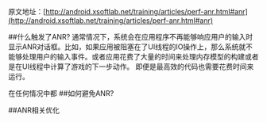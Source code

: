原文地址：[http://android.xsoftlab.net/training/articles/perf-anr.html#anr](http://android.xsoftlab.net/training/articles/perf-anr.html#anr)



##什么触发了ANR?
通常情况下，系统会在应用程序不再能够响应用户的输入时显示ANR对话框。比如，如果应用被阻塞在了UI线程的IO操作上，那么系统就不能够处理用户的输入事件。或者应用花费了大量的时间来处理内存模型的构建或者是在UI线程中计算了游戏的下一步动作。
即便是最高效的代码也需要花费时间来运行。

在任何情况中都
##如何避免ANR?

##ANR相关优化
